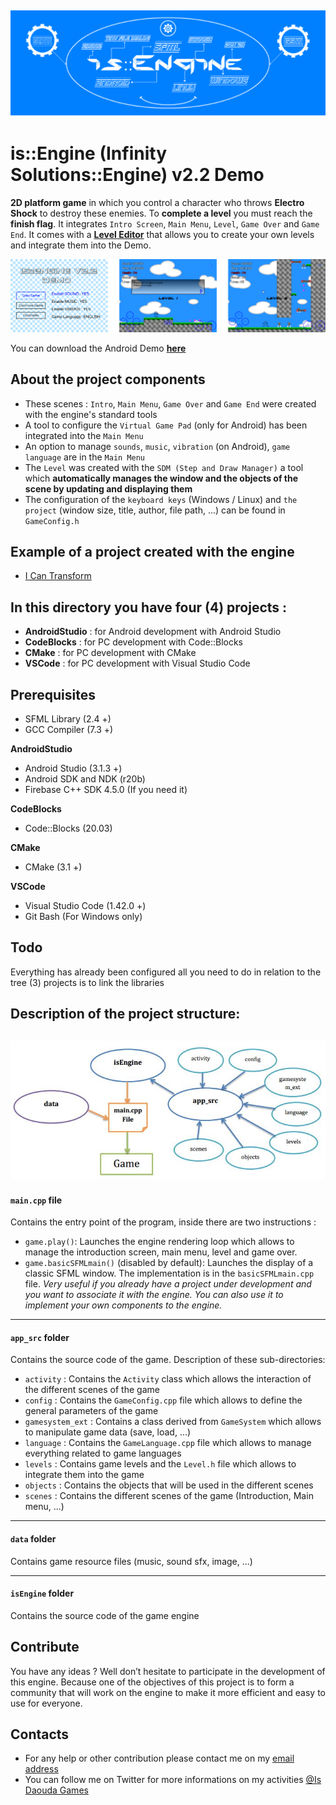 ![header](./images/is_Engine_logo.png)
----------------------------

# is::Engine (Infinity Solutions::Engine) v2.2 Demo

**2D platform game** in which you control a character who throws **Electro Shock** to destroy these enemies. To **complete a level** you must reach the **finish flag**.
It integrates `Intro Screen`, `Main Menu`, `Level`, `Game Over` and `Game End`. It comes with a **[Level Editor](https://github.com/Is-Daouda/is-Engine-Level-Editor)** that allows you to create your own levels and integrate them into the Demo.

![image](./images/demo_screen.png)

You can download the Android Demo **[here](./demo-apk/is-Engine-v2.2-demo.apk)**

## About the project components
- These scenes : `Intro`, `Main Menu`, `Game Over` and `Game End` were created with the engine's standard tools
- A tool to configure the `Virtual Game Pad` (only for Android) has been integrated into the `Main Menu`
- An option to manage `sounds`, `music`, `vibration` (on Android), `game language` are in the `Main Menu`
- The `Level` was created with the `SDM (Step and Draw Manager)` a tool which **automatically manages the window and the objects of the scene by updating and displaying them**
- The configuration of the `keyboard keys` (Windows / Linux) and `the project` (window size, title, author, file path, ...) can be found in `GameConfig.h`

## Example of a project created with the engine
- [I Can Transform](https://play.google.com/store/apps/details?id=com.isdaouda.icantransform&hl=En)

## In this directory you have four (4) projects :
- **AndroidStudio**        : for Android development with Android Studio
- **CodeBlocks**           : for PC development with Code::Blocks
- **CMake**           	   : for PC development with CMake
- **VSCode**               : for PC development with Visual Studio Code

## Prerequisites
- SFML Library (2.4 +)
- GCC Compiler (7.3 +)

**AndroidStudio**
- Android Studio (3.1.3 +)
- Android SDK and NDK (r20b)
- Firebase C++ SDK 4.5.0 (If you need it)

**CodeBlocks**
- Code::Blocks (20.03)

**CMake**
- CMake (3.1 +)

**VSCode**
- Visual Studio Code (1.42.0 +)
- Git Bash (For Windows only)

## Todo
Everything has already been configured all you need to do in relation to the tree (3) projects is to link the libraries

## Description of the project structure:
![header](./images/is_Engine_structure.png)
----------------------------
#### `main.cpp` file
Contains the entry point of the program, inside there are two instructions :
- `game.play()`: Launches the engine rendering loop which allows to manage the introduction screen, main menu, level and game over.
- `game.basicSFMLmain()` (disabled by default): Launches the display of a classic SFML window. The implementation is in the `basicSFMLmain.cpp` file. *Very useful if you already have a project under development and you want to associate it with the engine. You can also use it to implement your own components to the engine.*

----------------------------
#### `app_src` folder
Contains the source code of the game.
Description of these sub-directories:
- `activity` : Contains the `Activity` class which allows the interaction of the different scenes of the game
- `config`   : Contains the `GameConfig.cpp` file which allows to define the general parameters of the game
- `gamesystem_ext` : Contains a class derived from `GameSystem` which allows to manipulate game data (save, load, ...)
- `language` : Contains the `GameLanguage.cpp` file which allows to manage everything related to game languages
- `levels`   : Contains game levels and the `Level.h` file which allows to integrate them into the game
- `objects`  : Contains the objects that will be used in the different scenes
- `scenes`   : Contains the different scenes of the game (Introduction, Main menu, ...)

----------------------------
#### `data` folder
Contains game resource files (music, sound sfx, image, ...)

----------------------------
#### `isEngine` folder
Contains the source code of the game engine

## Contribute
You have any ideas ? Well don’t hesitate to participate in the development of this engine. Because one of the objectives of this project is to form a community that will work on the engine to make it more efficient and easy to use for everyone.

## Contacts
  * For any help or other contribution please contact me on my [email address](mailto:isdaouda.n@gmail.com)
  * You can follow me on Twitter for more informations on my activities [@Is Daouda Games](https://twitter.com/IsDaouda_Games)
